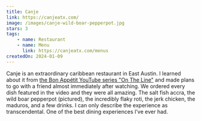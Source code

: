 ```yaml
---
title: Canje
link: https://canjeatx.com/
image: /images/canje-wild-boar-pepperpot.jpg
stars: 3
tags:
    - name: Restaurant
    - name: Menu
      link: https://canjeatx.com/menus
createdOn: 2024-01-09
---
```


Canje is an extraordinary caribbean restaurant in East Austin. I learned about it from [the Bon Appétit YouTube series "On The Line"](https://youtu.be/p1NN-jCF9Hg) and made plans to go with a friend almost immediately after watching. We ordered every dish featured in the video and they were all amazing. The salt fish accra, the wild boar pepperpot (pictured), the incredibly flaky roti, the jerk chicken, the maduros, and a few drinks. I can only describe the experience as transcendental. One of the best dining experiences I’ve ever had.